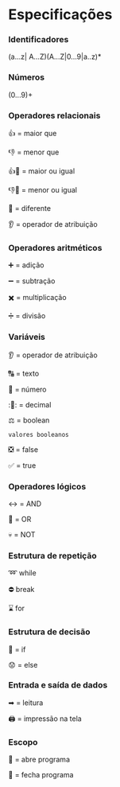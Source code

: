 # Especificações

### Identificadores 

(a...z| A...Z)(A...Z|0...9|a..z)* 

### Números

(0...9)+

### Operadores relacionais

:thumbsup: = maior que

:thumbsdown: = menor que

:thumbsup::handshake: = maior ou igual

:thumbsdown::handshake: = menor ou igual

:open_hands:  = diferente

:ear: = operador de atribuição 

### Operadores aritméticos

:heavy_plus_sign: = adição

:heavy_minus_sign: = subtração

:heavy_multiplication_x: = multiplicação

:heavy_division_sign: = divisão

### Variáveis

:ear: = operador de atribuição 

:capital_abcd: = texto

:1234:  = número

:🔣:  = decimal 

:balance_scale:  = boolean 

	valores booleanos

:negative_squared_cross_mark:  = false

:white_check_mark: = true

### Operadores lógicos

:left_right_arrow: = AND

:arrows_counterclockwise: = OR

:skull: = NOT

### Estrutura de repetição

:loop: while

:no_entry:  break

:hourglass: for

### Estrutura de decisão 

:thinking: = if

:worried: = else

### Entrada e saída de dados

➡ = leitura

:printer: = impressão na tela

### Escopo

:triangular_flag_on_post:  = abre programa

:checkered_flag: = fecha programa

